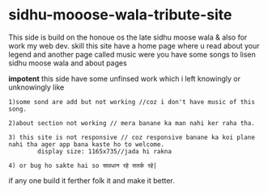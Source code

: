 # sidhu-mooose-wala-tribute-site



This side is build on the honoue os the late sidhu moose wala &amp; also for work my web dev. skill 
this site have a home page where u read about your legend
and another page called music were you have some songs to lisen sidhu moose wala
and about pages


**impotent**
this side have some unfinsed work which i left knowingly or unknowingly like


	1)some sond are add but not working //coz i don't have music of this song. 

	2)about section not working // mera banane ka man nahi ker raha tha.

	3) this site is not responsive // coz responsive banane ka koi plane nahi tha ager app bana kaste ho to welcome.
			display size: 1165x735//jada hi rakna 
			
	4) or bug ho sakte hai so सावधान रहे सतर्क रहे|

if any one build it ferther folk it and make it better.
